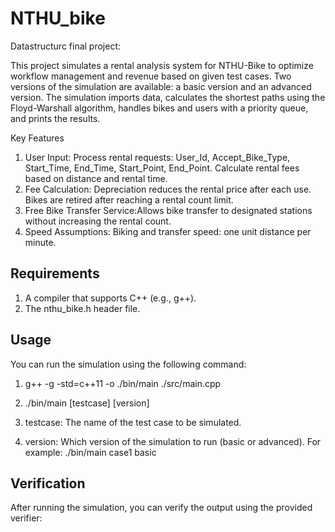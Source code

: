 # NTHU_bike
Datastructurc final project: 

This project simulates a rental analysis system for NTHU-Bike to optimize workflow management and revenue based on given test cases. Two versions of the simulation are available: a basic version and an advanced version. The simulation imports data, calculates the shortest paths using the Floyd-Warshall algorithm, handles bikes and users with a priority queue, and prints the results.

Key Features
1. User Input: Process rental requests: User_Id, Accept_Bike_Type, Start_Time, End_Time, Start_Point, End_Point.  Calculate rental fees based on distance and rental time.
2. Fee Calculation: Depreciation reduces the rental price after each use. Bikes are retired after reaching a rental count limit.
3. Free Bike Transfer Service:Allows bike transfer to designated stations without increasing the rental count.
4. Speed Assumptions: Biking and transfer speed: one unit distance per minute.


## Requirements
1. A compiler that supports C++ (e.g., g++).
1. The nthu_bike.h header file.

## Usage
You can run the simulation using the following command:

1. 	g++ -g -std=c++11 -o ./bin/main ./src/main.cpp
1. ./bin/main  [testcase] [version]
   
1. testcase: The name of the test case to be simulated.
1. version: Which version of the simulation to run (basic or advanced).
For example:
./bin/main  case1 basic

## Verification
After running the simulation, you can verify the output using the provided verifier:

